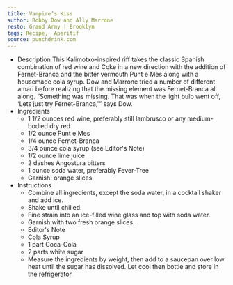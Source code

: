 ```yaml
---
title: Vampire’s Kiss
author: Robby Dow and Ally Marrone
resto: Grand Army | Brooklyn
tags: Recipe,  Aperitif
source: punchdrink.com
---
```


- Description
  This Kalimotxo-inspired riff takes the classic Spanish combination of red wine and Coke in a new direction with the addition of Fernet-Branca and the bitter vermouth Punt e Mes along with a housemade cola syrup. Dow and Marrone tried a number of different amari before realizing that the missing element was Fernet-Branca all along. “Something was missing. That was when the light bulb went off, ‘Lets just try Fernet-Branca,'” says Dow.
- Ingredients
  * 1 1/2 ounces red wine, preferably still lambrusco or any medium-bodied dry red
  * 1/2 ounce Punt e Mes
  * 1/4 ounce Fernet-Branca
  * 3/4 ounce cola syrup (see Editor's Note)
  * 1/2 ounce lime juice
  * 2 dashes Angostura bitters
  * 1 ounce soda water, preferably Fever-Tree
  * Garnish: orange slices
- Instructions
  * Combine all ingredients, except the soda water, in a cocktail shaker and add ice.
  * Shake until chilled.
  * Fine strain into an ice-filled wine glass and top with soda water.
  * Garnish with two fresh orange slices.
  * Editor's Note
  * Cola Syrup
  * 1 part Coca-Cola
  * 2 parts white sugar
  * Measure the ingredients by weight, then add to a saucepan over low heat until the sugar has dissolved. Let cool then bottle and store in the refrigerator.